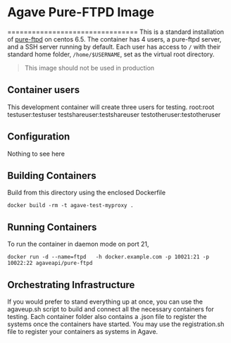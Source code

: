 # Agave Pure-FTPD Image
================================
This is a standard installation of [pure-ftpd](http://www.pureftpd.org/project/pure-ftpd) on centos 6.5. The container has 4 users, a pure-ftpd server, and a SSH server running by default. Each user has 
access to `/` with their standard home folder, `/home/$USERNAME`, set as the
virtual root directory.

> This image should not be used in production

## Container users

This development container will create three users for testing.
  root:root
  testuser:testuser
  testshareuser:testshareuser
  testotheruser:testotheruser

## Configuration

Nothing to see here

## Building Containers

Build from this directory using the enclosed Dockerfile

```
docker build -rm -t agave-test-myproxy .
``` 

## Running Containers

To run the container in daemon mode on port 21,

```
docker run -d --name=ftpd 	-h docker.example.com -p 10021:21 -p 10022:22 agaveapi/pure-ftpd  
```  
  
## Orchestrating Infrastructure

If you would prefer to stand everything up at once, you can use the agaveup.sh script to build and connect all the necessary containers for testing. Each container folder also contains a <systemid>.json file to register the systems once the containers have started. You may use the registration.sh file to register your containers as systems in Agave.
